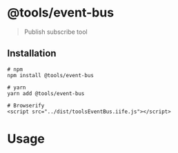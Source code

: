 # @tools/event-bus

> Publish subscribe tool

## Installation

```shell
# npm
npm install @tools/event-bus

# yarn
yarn add @tools/event-bus

# Browserify
<script src="../dist/toolsEventBus.iife.js"></script>
```

# Usage

```js

```
